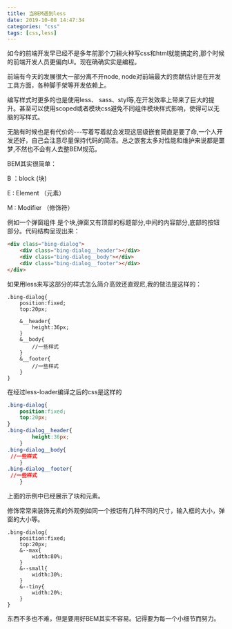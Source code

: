 ```yaml
---
title: 当BEM遇到less
date: 2019-10-08 14:47:34
categories: "css"
tags: [css,less]
---
```


如今的前端开发早已经不是多年前那个刀耕火种写css和html就能搞定的,那个时候的前端开发人员更偏向UI。现在确确实实是编程。

前端有今天的发展很大一部分离不开node, node对前端最大的贡献估计是在开发工具方面，各种脚手架等开发依赖上。

编写样式时更多的也是使用less、 sass、styl等,在开发效率上带来了巨大的提升。甚至可以使用scoped或者模块css避免不同组件模块样式影响，使得可以无脑的写样式。

无脑有时候也是有代价的---写着写着就会发现这层级嵌套简直是要了命,一个人开发还好，自己会注意尽量保持代码的简洁。总之嵌套太多对性能和维护来说都是噩梦,不然也不会有人去整BEM规范。

BEM其实很简单：

B ：block (块) 

E : Element （元素）

M : Modifier （修饰符）

例如一个弹窗组件 是个块,弹窗又有顶部的标题部分,中间的内容部分,底部的按钮部分。代码结构呈现出来：
```html
<div class="bing-dialog">
    <div class="bing-dialog__header"></div> 
    <div class="bing-dialog__body"></div> 
    <div class="bing-dialog__footer"></div> 
</div> 
```
如果用less来写这部分的样式怎么简介高效还直观尼,我的做法是这样的：
```less
.bing-dialog{
    position:fixed;
    top:20px;

    &__header{
        height:36px;
    }
    &__body{
        //一些样式
    }
    &__footer{
        //一些样式
    }
}
```
在经过less-loader编译之后的css是这样的
```css
.bing-dialog{
    position:fixed;
    top:20px;
}
.bing-dialog__header{
        height:36px;
    }
.bing-dialog__body{
 //一些样式
    }
.bing-dialog__footer{
 //一些样式
    }
```
上面的示例中已经展示了块和元素。

修饰常常来装饰元素的外观例如同一个按钮有几种不同的尺寸，输入框的大小，弹窗的大小等。
```less
.bing-dialog{
    position:fixed;
    top:20px;
    &--max{
        width:80%;
    }
    &--small{
        width:30%;
    }
    &--tiny{
        width:20%;
    }
}
```
东西不多也不难，但是要用好BEM其实不容易。记得要为每一个小细节而努力。






